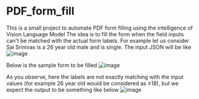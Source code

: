 # PDF_form_fill
This is a small project to automate PDF form filling using the intelligence of Vision Language Model
The idea is to fill the form when the field inputs can't be matched with the actual form labels. For example let us consider Sai Srinivas is a 26 year old male and is single. The input JSON will be like![image](https://github.com/user-attachments/assets/b7e123e0-10fb-4fa9-a69d-f30a1d3d5e14)


Below is the sample form to be filled
![image](https://github.com/user-attachments/assets/1267c406-e6ad-424c-8b9a-053c01f92038)

As you observe, here the labels are not exactly matching with the input values (for example 26 year old would be considered as ≥18), but we expect the output to be something like below
![image](https://github.com/user-attachments/assets/616e1cf4-4d1f-41fc-955d-c5c88728fa3c)


